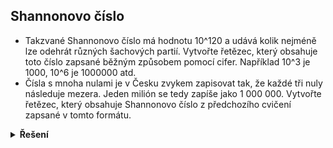 ## Shannonovo číslo

- Takzvané Shannonovo číslo má hodnotu 10^120 a udává kolik nejméně lze odehrát různých šachových partií. Vytvořte
  řetězec, který obsahuje toto číslo zapsané běžným způsobem pomocí cifer. Například 10^3 je 1000, 10^6 je 1000000
  atd.
- Čísla s mnoha nulami je v Česku zvykem zapisovat tak, že každé tři nuly následuje mezera. Jeden milión se tedy zapíše
  jako 1 000 000. Vytvořte řetězec, který obsahuje Shannonovo číslo z předchozího cvičení zapsané v tomto formátu.

<details>
<summary><b>Řešení</b></summary>

```python
print('1' + '0' * 120)
```

```python
print('1' + ' 000' * (120 // 3))
```

</details>
